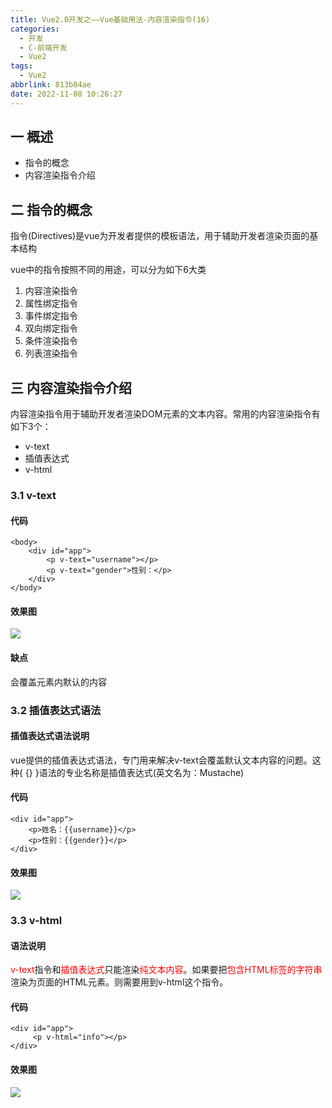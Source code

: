 ```yaml
---
title: Vue2.0开发之——Vue基础用法-内容渲染指令(16)
categories:
  - 开发
  - C-前端开发
  - Vue2
tags:
  - Vue2
abbrlink: 813b84ae
date: 2022-11-08 10:26:27
---
```

## 一 概述

* 指令的概念
* 内容渲染指令介绍

<!--more-->

## 二 指令的概念

指令(Directives)是vue为开发者提供的模板语法，用于辅助开发者渲染页面的基本结构

vue中的指令按照不同的用途，可以分为如下6大类

1. 内容渲染指令
2. 属性绑定指令
3. 事件绑定指令
4. 双向绑定指令
5. 条件渲染指令
6. 列表渲染指令

## 三 内容渲染指令介绍

内容渲染指令用于辅助开发者渲染DOM元素的文本内容。常用的内容渲染指令有如下3个：

* v-text
* 插值表达式
* v-html

### 3.1 v-text

#### 代码

```
<body>
    <div id="app">
        <p v-text="username"></p>
        <p v-text="gender">性别：</p>
    </div>
</body>
```

#### 效果图
![][1]

#### 缺点 
会覆盖元素内默认的内容

### 3.2 插值表达式语法

#### 插值表达式语法说明

vue提供的插值表达式语法，专门用来解决v-text会覆盖默认文本内容的问题。这种{ {} }语法的专业名称是插值表达式(英文名为：Mustache)

#### 代码

```
<div id="app">
    <p>姓名：{{username}}</p>
    <p>性别：{{gender}}</p>
</div>
```

#### 效果图
![][2]

### 3.3 v-html

#### 语法说明

<font color=red>v-text</font>指令和<font color=red>插值表达式</font>只能渲染<font color=red>纯文本内容</font>。如果要把<font color=red>包含HTML标签的字符串</font>渲染为页面的HTML元素。则需要用到v-html这个指令。

#### 代码

```
<div id="app">
     <p v-html="info"></p>
</div>
```

#### 效果图
![][3]



[1]:https://raw.githubusercontent.com/PGzxc/CDN/master/blog-vue/vue02-16-v-text.png
[2]:https://raw.githubusercontent.com/PGzxc/CDN/master/blog-vue/vue02-16-mustache.png
[3]:https://raw.githubusercontent.com/PGzxc/CDN/master/blog-vue/vue02-16-v-html.png